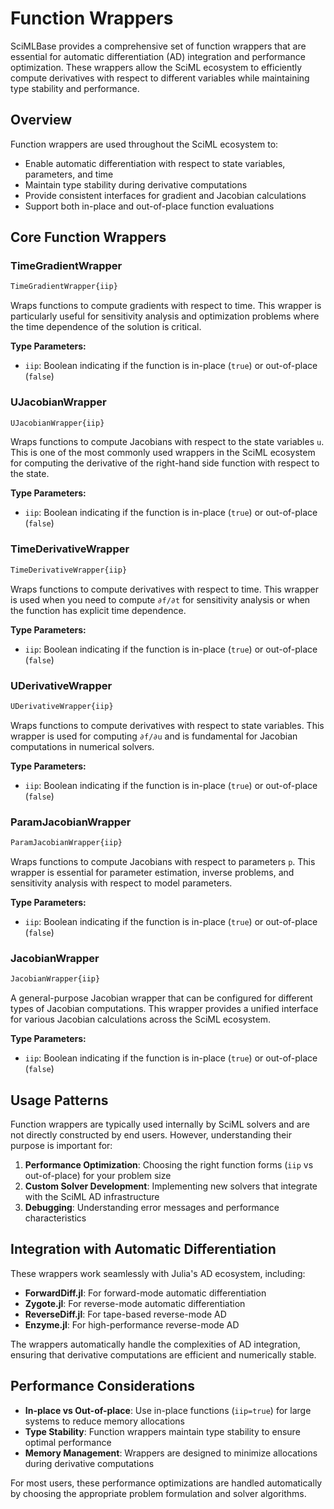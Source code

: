 # Function Wrappers

SciMLBase provides a comprehensive set of function wrappers that are essential for automatic differentiation (AD) integration and performance optimization. These wrappers allow the SciML ecosystem to efficiently compute derivatives with respect to different variables while maintaining type stability and performance.

## Overview

Function wrappers are used throughout the SciML ecosystem to:
- Enable automatic differentiation with respect to state variables, parameters, and time
- Maintain type stability during derivative computations
- Provide consistent interfaces for gradient and Jacobian calculations
- Support both in-place and out-of-place function evaluations

## Core Function Wrappers

### TimeGradientWrapper

```julia
TimeGradientWrapper{iip}
```

Wraps functions to compute gradients with respect to time. This wrapper is particularly useful for sensitivity analysis and optimization problems where the time dependence of the solution is critical.

**Type Parameters:**
- `iip`: Boolean indicating if the function is in-place (`true`) or out-of-place (`false`)

### UJacobianWrapper

```julia
UJacobianWrapper{iip}
```

Wraps functions to compute Jacobians with respect to the state variables `u`. This is one of the most commonly used wrappers in the SciML ecosystem for computing the derivative of the right-hand side function with respect to the state.

**Type Parameters:**
- `iip`: Boolean indicating if the function is in-place (`true`) or out-of-place (`false`)

### TimeDerivativeWrapper

```julia
TimeDerivativeWrapper{iip}
```

Wraps functions to compute derivatives with respect to time. This wrapper is used when you need to compute `∂f/∂t` for sensitivity analysis or when the function has explicit time dependence.

**Type Parameters:**
- `iip`: Boolean indicating if the function is in-place (`true`) or out-of-place (`false`)

### UDerivativeWrapper

```julia
UDerivativeWrapper{iip}
```

Wraps functions to compute derivatives with respect to state variables. This wrapper is used for computing `∂f/∂u` and is fundamental for Jacobian computations in numerical solvers.

**Type Parameters:**
- `iip`: Boolean indicating if the function is in-place (`true`) or out-of-place (`false`)

### ParamJacobianWrapper

```julia
ParamJacobianWrapper{iip}
```

Wraps functions to compute Jacobians with respect to parameters `p`. This wrapper is essential for parameter estimation, inverse problems, and sensitivity analysis with respect to model parameters.

**Type Parameters:**
- `iip`: Boolean indicating if the function is in-place (`true`) or out-of-place (`false`)

### JacobianWrapper

```julia
JacobianWrapper{iip}
```

A general-purpose Jacobian wrapper that can be configured for different types of Jacobian computations. This wrapper provides a unified interface for various Jacobian calculations across the SciML ecosystem.

**Type Parameters:**
- `iip`: Boolean indicating if the function is in-place (`true`) or out-of-place (`false`)

## Usage Patterns

Function wrappers are typically used internally by SciML solvers and are not directly constructed by end users. However, understanding their purpose is important for:

1. **Performance Optimization**: Choosing the right function forms (`iip` vs out-of-place) for your problem size
2. **Custom Solver Development**: Implementing new solvers that integrate with the SciML AD infrastructure
3. **Debugging**: Understanding error messages and performance characteristics

## Integration with Automatic Differentiation

These wrappers work seamlessly with Julia's AD ecosystem, including:
- **ForwardDiff.jl**: For forward-mode automatic differentiation
- **Zygote.jl**: For reverse-mode automatic differentiation
- **ReverseDiff.jl**: For tape-based reverse-mode AD
- **Enzyme.jl**: For high-performance reverse-mode AD

The wrappers automatically handle the complexities of AD integration, ensuring that derivative computations are efficient and numerically stable.

## Performance Considerations

- **In-place vs Out-of-place**: Use in-place functions (`iip=true`) for large systems to reduce memory allocations
- **Type Stability**: Function wrappers maintain type stability to ensure optimal performance
- **Memory Management**: Wrappers are designed to minimize allocations during derivative computations

For most users, these performance optimizations are handled automatically by choosing the appropriate problem formulation and solver algorithms.